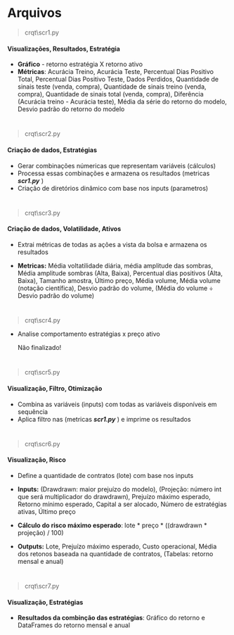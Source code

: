 
# Arquivos

>crqt\scr1.py

#### Visualizações, Resultados, Estratégia

- **Gráfico** - retorno estratégia X retorno ativo
- **Métricas**: Acurácia Treino, Acurácia Teste, Percentual Dias Positivo Total, Percentual Dias Positivo Teste, 
                  Dados Perdidos, Quantidade de sinais teste (venda, compra), Quantidade de sinais treino (venda, compra),
                  Quantidade de sinais total (venda, compra), Diferência (Acurácia treino - Acurácia teste),
                Média da série do retorno do modelo, Desvio padrão do retorno do modelo

# 

> crqt\scr2.py

#### Criação de dados, Estratégias

  - Gerar combinações númericas que representam variáveis (cálculos)
  - Processa essas combinações e armazena os resultados (metricas ***scr1.py*** )
  - Criação de diretórios dinâmico com base nos inputs (parametros)

# 

> crqt\scr3.py

#### Criação de dados, Volatilidade, Ativos

  - Extrai métricas de todas as ações a vista da bolsa e armazena os resultados

  - **Metricas:** Média voltatilidade diária, média amplitude das sombras,
    Média amplitude sombras (Alta, Baixa),
    Percentual dias positivos (Alta, Baixa),
    Tamanho amostra,
    Último preço,
    Média volume,
    Média volume (notação científica),
    Desvio padrão do volume,
    (Média do volume ÷ Desvio padrão do volume)

# 

> crqt\scr4.py

- Analise comportamento estratégias x preço ativo

  Não finalizado!

#

> crqt\scr5.py

#### Visualização, Filtro, Otimização

- Combina as variáveis (inputs) com todas as variáveis disponíveis em sequência
- Aplica filtro nas (metricas ***scr1.py*** ) e imprime os resultados

#

> crqt\scr6.py

#### Visualização, Risco

- Define a quantidade de contratos (lote) com base nos inputs
- **Inputs:** (Drawdrawn: maior prejuízo do modelo), (Projeção: número int que será multiplicador do drawdrawn), 
Prejuízo máximo esperado, Retorno mínimo esperado, Capital a ser alocado, Número de estratégias ativas, Último preço

-  **Cálculo do risco máximo esperado**: lote * preço * ((drawdrawn * projeção) / 100)

- **Outputs:** Lote, Prejuízo máximo esperado, Custo operacional, Média dos retonos baseada na quantidade de contratos, (Tabelas: retorno mensal e anual)

#

> crqt\scr7.py

#### Visualização, Estratégias

- **Resultados da combinção das estratégias**: Gráfico do retorno e DataFrames do retorno mensal e anual

#